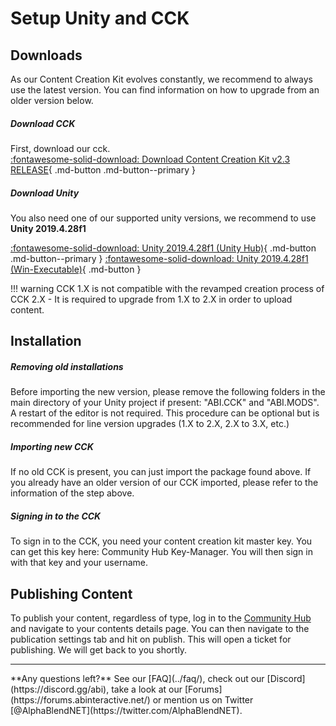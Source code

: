 # Setup Unity and CCK


## Downloads
As our Content Creation Kit evolves constantly, we recommend to always use the latest version. You can find information
on how to upgrade from an older version below.

##### Download CCK
First, download our cck.  
[ :fontawesome-solid-download: Download Content Creation Kit v2.3 RELEASE](https://abi-static-web.abidata.io/ChilloutVR%20CCK%20v2.3%20RELEASE.unitypackage){ .md-button .md-button--primary }


##### Download Unity
You also need one of our supported unity versions, we recommend to use **Unity 2019.4.28f1**

[ :fontawesome-solid-download: Unity 2019.4.28f1 (Unity Hub)](unityhub://2019.4.28f1/1381962e9d08){ .md-button .md-button--primary }
[ :fontawesome-solid-download: Unity 2019.4.28f1 (Win-Executable)](https://download.unity3d.com/download_unity/1381962e9d08/UnityDownloadAssistant-2019.4.28f1.exe){ .md-button }

!!! warning
    CCK 1.X is not compatible with the revamped creation process of CCK 2.X - It is required to upgrade from 1.X to
2.X in order to upload content.

## Installation

##### Removing old installations
Before importing the new version, please remove the following folders in the main directory of your Unity project if
present: "ABI.CCK" and "ABI.MODS". A restart of the editor is not required. This procedure can be optional but is recommended for line version upgrades (1.X to 2.X, 2.X to 3.X, etc.)

##### Importing new CCK
If no old CCK is present, you can just import the package found above. If you already have an older version of our CCK
imported, please refer to the information of the step above.

##### Signing in to the CCK
To sign in to the CCK, you need your content creation kit master key. You can get this key here: Community Hub Key-Manager.
You will then sign in with that key and your username.

## Publishing Content
To publish your content, regardless of type, log in to the [Community Hub](https://hub.abinteractive.net/) and navigate
to your contents details page. You can then navigate to the publication settings tab and hit on publish. This will open
a ticket for publishing. We will get back to you shortly.

<hr>
**Any questions left?**  
See our [FAQ](../faq/), check out our [Discord](https://discord.gg/abi), take a look at our 
[Forums](https://forums.abinteractive.net/) or mention us on Twitter [@AlphaBlendNET](https://twitter.com/AlphaBlendNET).
